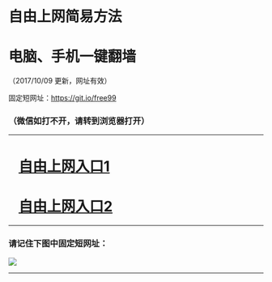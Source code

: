 ﻿# 自由上网简易方法

# 电脑、手机一键翻墙

（2017/10/09 更新，网址有效）

固定短网址：https://git.io/free99

### （微信如打不开，请转到浏览器打开）


***





# &nbsp;&nbsp; <a href="http://ft291206689.fwq-tz-1001.info/fwqtz01.html?t=10090014102 " target="_blank">自由上网入口1</a>
# &nbsp;&nbsp; <a href="http://ft712121929.fwq-tz-1002.info/fwqtz02.html?t=1009001928 " target="_blank">自由上网入口2</a>
***

### 请记住下图中固定短网址：

<img src="https://s3-us-west-2.amazonaws.com/fwq-1001/yjfq-20170905okok.png" /> 


***

